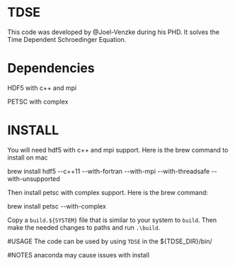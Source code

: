 # TDSE
This code was developed by @Joel-Venzke during his PHD. It solves the Time Dependent Schroedinger Equation.

# Dependencies

HDF5 with c++ and mpi

PETSC with complex

# INSTALL
You will need hdf5 with c++ and mpi support. Here is the brew command to install on mac

brew install hdf5 --c++11 --with-fortran --with-mpi --with-threadsafe --with-unsupported

Then install petsc with complex support. Here is the brew command:

brew install petsc --with-complex

Copy a `build.${SYSTEM}` file that is similar to your system to `build`. Then make the needed changes to paths and run `.\build`.


#USAGE
The code can be used by using `TDSE` in the ${TDSE_DIR}/bin/


#NOTES
anaconda may cause issues with install
